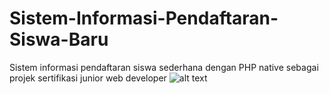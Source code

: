 # Sistem-Informasi-Pendaftaran-Siswa-Baru
Sistem informasi pendaftaran siswa sederhana dengan PHP native sebagai projek sertifikasi junior web developer
![alt text](https://raw.githubusercontent.com/ramawahyu112/Sistem-Informasi-Pendaftaran-Siswa-Baru/main/gambar/home.PNG)

